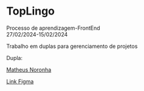 # TopLingo

<p>Processo de aprendizagem-FrontEnd
  <br/>
  27/02/2024-15/02/2024</p>
<p>Trabalho em duplas para gerenciamento de projetos</p>

<p>Dupla: </p>
<a href="https://github.com/MatheusNoronhadaSilva/Toplingo-tradu-ao.git">Matheus Noronha</a>

<a href="https://www.figma.com/file/KPpRk6dD09VgtDuoqEq0mb/Top-Lingo?type=design&mode=design&t=pF8ZtPXwZDNtri8j-1">Link Figma</a>


